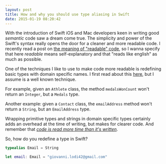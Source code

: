 ```yaml
---
layout: post
title: How and why you should use type aliasing in Swift
date: 2015-01-19 08:20:42
---
```


With the introduction of Swift iOS and Mac developers keen in writing good _semantic_ code saw a dream come true. The simplicity and power of the Swift's syntax really opens the door for a cleaner and more readable code. I recently read a post on [the meaning of "readable" code](http://blog.jessitron.com/2015/01/readable-or-reason-aboutable.html), so I wanna specify that here _readable_ means self-explanatory and that "reads like english" as much as possible.

One of the techniques I like to use to make code more readable is redefining basic types with domain specific names. I first read about this [here](http://www.frandieguez.com/blog/2012/12/object-calisthenics-write-better-object-oriented-code/), but I assume is a well known technique.

For example, given an `Athlete` class, the method `medalsWonCount` won't return an `Integer`, but a `Medals` type. 

Another example: given a `Contact` class, the `emailAddress` method won't return a `String`, but an `EmailAddress` type.

Wrapping primitive types and strings in domain specific types certainly adds an overhead at the time of writing, but makes for clearer code. And remember that [_code is read more time than it's written_](http://blogs.msdn.com/b/oldnewthing/archive/2007/04/06/2036150.aspx).

So, how do you redefine a type in Swift?

```swift
typealias Email = String

let email: Email = "giovanni.lodi42@gmail.com"
```